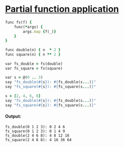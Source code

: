 [1]: https://rosettacode.org/wiki/Partial_function_application

# [Partial function application][1]

```ruby
func fs(f) {
    func(*args) {
        args.map {f(_)}
    }
}
 
func double(n) { n  * 2 }
func square(n) { n ** 2 }
 
var fs_double = fs(double)
var fs_square = fs(square)
 
var s = @(0 .. 3)
say "fs_double(#{s}): #{fs_double(s...)}"
say "fs_square(#{s}): #{fs_square(s...)}"
 
s = [2, 4, 6, 8]
say "fs_double(#{s}): #{fs_double(s...)}"
say "fs_square(#{s}): #{fs_square(s...)}"
```

#### Output:
```
fs_double(0 1 2 3): 0 2 4 6
fs_square(0 1 2 3): 0 1 4 9
fs_double(2 4 6 8): 4 8 12 16
fs_square(2 4 6 8): 4 16 36 64
```
